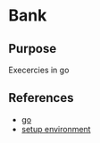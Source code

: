 # Bank

## Purpose
Execercies in go

## References
- [go](https://go.dev/)
- [setup environment](https://www.digitalocean.com/community/tutorials/how-to-install-go-and-set-up-a-local-programming-environment-on-ubuntu-18-04)

